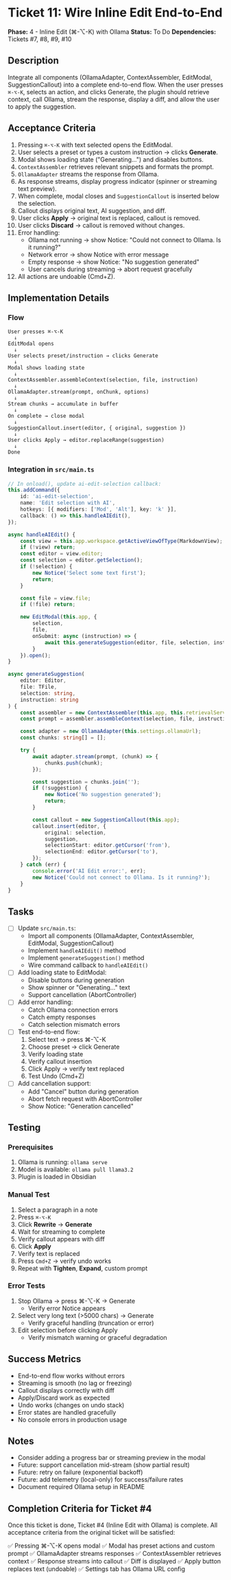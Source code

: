 # Ticket 11: Wire Inline Edit End-to-End

**Phase:** 4 - Inline Edit (⌘-⌥-K) with Ollama
**Status:** To Do
**Dependencies:** Tickets #7, #8, #9, #10

## Description

Integrate all components (OllamaAdapter, ContextAssembler, EditModal, SuggestionCallout) into a complete end-to-end flow. When the user presses `⌘-⌥-K`, selects an action, and clicks Generate, the plugin should retrieve context, call Ollama, stream the response, display a diff, and allow the user to apply the suggestion.

## Acceptance Criteria

1. Pressing `⌘-⌥-K` with text selected opens the EditModal.
2. User selects a preset or types a custom instruction → clicks **Generate**.
3. Modal shows loading state ("Generating...") and disables buttons.
4. `ContextAssembler` retrieves relevant snippets and formats the prompt.
5. `OllamaAdapter` streams the response from Ollama.
6. As response streams, display progress indicator (spinner or streaming text preview).
7. When complete, modal closes and `SuggestionCallout` is inserted below the selection.
8. Callout displays original text, AI suggestion, and diff.
9. User clicks **Apply** → original text is replaced, callout is removed.
10. User clicks **Discard** → callout is removed without changes.
11. Error handling:
    - Ollama not running → show Notice: "Could not connect to Ollama. Is it running?"
    - Network error → show Notice with error message
    - Empty response → show Notice: "No suggestion generated"
    - User cancels during streaming → abort request gracefully
12. All actions are undoable (Cmd+Z).

## Implementation Details

### Flow
```
User presses ⌘-⌥-K
  ↓
EditModal opens
  ↓
User selects preset/instruction → clicks Generate
  ↓
Modal shows loading state
  ↓
ContextAssembler.assembleContext(selection, file, instruction)
  ↓
OllamaAdapter.stream(prompt, onChunk, options)
  ↓
Stream chunks → accumulate in buffer
  ↓
On complete → close modal
  ↓
SuggestionCallout.insert(editor, { original, suggestion })
  ↓
User clicks Apply → editor.replaceRange(suggestion)
  ↓
Done
```

### Integration in `src/main.ts`
```typescript
// In onload(), update ai-edit-selection callback:
this.addCommand({
	id: 'ai-edit-selection',
	name: 'Edit selection with AI',
	hotkeys: [{ modifiers: ['Mod', 'Alt'], key: 'k' }],
	callback: () => this.handleAIEdit(),
});

async handleAIEdit() {
	const view = this.app.workspace.getActiveViewOfType(MarkdownView);
	if (!view) return;
	const editor = view.editor;
	const selection = editor.getSelection();
	if (!selection) {
		new Notice('Select some text first');
		return;
	}

	const file = view.file;
	if (!file) return;

	new EditModal(this.app, {
		selection,
		file,
		onSubmit: async (instruction) => {
			await this.generateSuggestion(editor, file, selection, instruction);
		}
	}).open();
}

async generateSuggestion(
	editor: Editor,
	file: TFile,
	selection: string,
	instruction: string
) {
	const assembler = new ContextAssembler(this.app, this.retrievalService);
	const prompt = assembler.assembleContext(selection, file, instruction);

	const adapter = new OllamaAdapter(this.settings.ollamaUrl);
	const chunks: string[] = [];

	try {
		await adapter.stream(prompt, (chunk) => {
			chunks.push(chunk);
		});

		const suggestion = chunks.join('');
		if (!suggestion) {
			new Notice('No suggestion generated');
			return;
		}

		const callout = new SuggestionCallout(this.app);
		callout.insert(editor, {
			original: selection,
			suggestion,
			selectionStart: editor.getCursor('from'),
			selectionEnd: editor.getCursor('to'),
		});
	} catch (err) {
		console.error('AI Edit error:', err);
		new Notice('Could not connect to Ollama. Is it running?');
	}
}
```

## Tasks

- [ ] Update `src/main.ts`:
  - Import all components (OllamaAdapter, ContextAssembler, EditModal, SuggestionCallout)
  - Implement `handleAIEdit()` method
  - Implement `generateSuggestion()` method
  - Wire command callback to `handleAIEdit()`
- [ ] Add loading state to EditModal:
  - Disable buttons during generation
  - Show spinner or "Generating..." text
  - Support cancellation (AbortController)
- [ ] Add error handling:
  - Catch Ollama connection errors
  - Catch empty responses
  - Catch selection mismatch errors
- [ ] Test end-to-end flow:
  1. Select text → press ⌘-⌥-K
  2. Choose preset → click Generate
  3. Verify loading state
  4. Verify callout insertion
  5. Click Apply → verify text replaced
  6. Test Undo (Cmd+Z)
- [ ] Add cancellation support:
  - Add "Cancel" button during generation
  - Abort fetch request with AbortController
  - Show Notice: "Generation cancelled"

## Testing

### Prerequisites
1. Ollama is running: `ollama serve`
2. Model is available: `ollama pull llama3.2`
3. Plugin is loaded in Obsidian

### Manual Test
1. Select a paragraph in a note
2. Press `⌘-⌥-K`
3. Click **Rewrite** → **Generate**
4. Wait for streaming to complete
5. Verify callout appears with diff
6. Click **Apply**
7. Verify text is replaced
8. Press `Cmd+Z` → verify undo works
9. Repeat with **Tighten**, **Expand**, custom prompt

### Error Tests
1. Stop Ollama → press ⌘-⌥-K → Generate
   - Verify error Notice appears
2. Select very long text (>5000 chars) → Generate
   - Verify graceful handling (truncation or error)
3. Edit selection before clicking Apply
   - Verify mismatch warning or graceful degradation

## Success Metrics

- End-to-end flow works without errors
- Streaming is smooth (no lag or freezing)
- Callout displays correctly with diff
- Apply/Discard work as expected
- Undo works (changes on undo stack)
- Error states are handled gracefully
- No console errors in production usage

## Notes

- Consider adding a progress bar or streaming preview in the modal
- Future: support cancellation mid-stream (show partial result)
- Future: retry on failure (exponential backoff)
- Future: add telemetry (local-only) for success/failure rates
- Document required Ollama setup in README

## Completion Criteria for Ticket #4

Once this ticket is done, Ticket #4 (Inline Edit with Ollama) is complete. All acceptance criteria from the original ticket will be satisfied:

✅ Pressing ⌘-⌥-K opens modal
✅ Modal has preset actions and custom prompt
✅ OllamaAdapter streams responses
✅ ContextAssembler retrieves context
✅ Response streams into callout
✅ Diff is displayed
✅ Apply button replaces text (undoable)
✅ Settings tab has Ollama URL config
